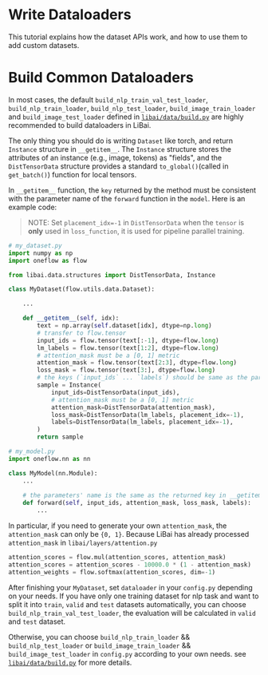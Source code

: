 # Write Dataloaders

This tutorial explains how the dataset APIs work, and how to use them to add custom datasets.

# Build Common Dataloaders 

In most cases, the default `build_nlp_train_val_test_loader`, `build_nlp_train_loader`, `build_nlp_test_loader`, `build_image_train_loader` and `build_image_test_loader` defined in [`libai/data/build.py`](https://github.com/Oneflow-Inc/libai/blob/main/libai/data/build.py) are highly recommended to build dataloaders in LiBai.

The only thing you should do is writing `Dataset` like torch, and return `Instance` structure in `__getitem__`. The `Instance` structure stores the attributes of an instance (e.g., image, tokens) as "fields", and the `DistTensorData` structure provides a standard `to_global()`(called in `get_batch()`) function for local tensors.

In `__getitem__` function, the `key` returned by the method must be consistent with the parameter name of the `forward` function in the `model`. Here is an example code: 

> NOTE: Set `placement_idx=-1` in `DistTensorData` when the `tensor` is **only** used in `loss_function`, it is used for pipeline parallel training.

```python
# my_dataset.py
import numpy as np
import oneflow as flow

from libai.data.structures import DistTensorData, Instance

class MyDataset(flow.utils.data.Dataset):

    ...

    def __getitem__(self, idx):
        text = np.array(self.dataset[idx], dtype=np.long)
        # transfer to flow.tensor
        input_ids = flow.tensor(text[:-1], dtype=flow.long)
        lm_labels = flow.tensor(text[1:2], dtype=flow.long)
        # attention_mask must be a [0, 1] metric
        attention_mask = flow.tensor(text[2:3], dtype=flow.long)
        loss_mask = flow.tensor(text[3:], dtype=flow.long)
        # the keys (`input_ids` ... `labels`) should be same as the parameter name of model.forward()
        sample = Instance(
            input_ids=DistTensorData(input_ids),
            # attention_mask must be a [0, 1] metric
            attention_mask=DistTensorData(attention_mask),
            loss_mask=DistTensorData(lm_labels, placement_idx=-1),
            labels=DistTensorData(lm_labels, placement_idx=-1),
        )
        return sample

# my_model.py
import oneflow.nn as nn

class MyModel(nn.Module):
    ...
    
    # the parameters' name is the same as the returned key in __getitem__
    def forward(self, input_ids, attention_mask, loss_mask, labels):
        ...
```

In particular, if you need to generate your own `attention_mask`, the `attention_mask` can only be `{0, 1}`. Because LiBai has already processed `attention_mask` in `libai/layers/attention.py`

```python
attention_scores = flow.mul(attention_scores, attention_mask)
attention_scores = attention_scores - 10000.0 * (1 - attention_mask)
attention_weights = flow.softmax(attention_scores, dim=-1)
```

After finishing your `MyDataset`, set `dataloader` in your `config.py` depending on your needs. If you have only one training dataset for nlp task and want to split it into `train`, `valid` and `test` datasets automatically, you can choose `build_nlp_train_val_test_loader`, the evaluation will be calculated in `valid` and `test` dataset. 

Otherwise, you can choose `build_nlp_train_loader` && `build_nlp_test_loader` or  `build_image_train_loader` && `build_image_test_loader` in `config.py` according to your own needs.
see [`libai/data/build.py`](https://github.com/Oneflow-Inc/libai/blob/main/libai/data/build.py) for more details.
